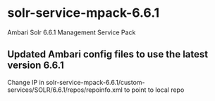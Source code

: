 # solr-service-mpack-6.6.1
Ambari Solr 6.6.1 Management Service Pack

## Updated Ambari config files to use the latest version 6.6.1

Change IP in solr-service-mpack-6.6.1/custom-services/SOLR/6.6.1/repos/repoinfo.xml to point to local repo
